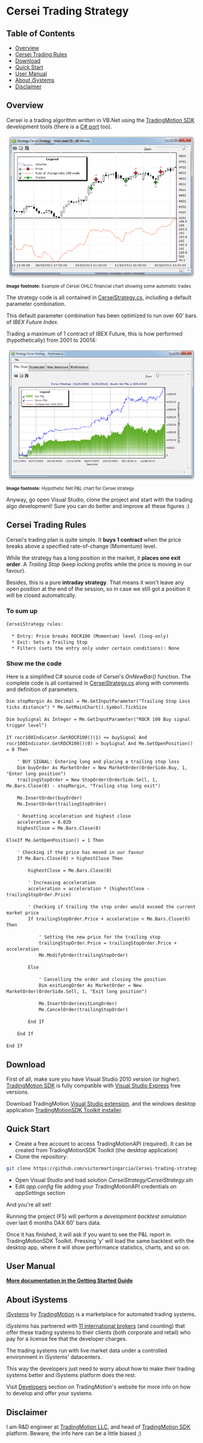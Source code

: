 Cersei Trading Strategy
============================================

Table of Contents
----

* [Overview](#overview)
* [Cersei Trading Rules](#Cersei-trading-rules)
* [Download](#download)
* [Quick Start](#quick-start)
* [User Manual](#user-manual)
* [About iSystems](#about-isystems)
* [Disclaimer](#disclaimer)

Overview
----

Cersei is a trading algorithm written in VB.Net using the [TradingMotion SDK] development tools (there is a [C# port] too).

![OHLC example chart](markdown_files/OHLC.png)
<sub>__Image footnote:__ Example of Cersei OHLC financial chart showing some automatic trades</sub>

The strategy code is all contained in [CerseiStrategy.cs], including a default parameter combination.

This default parameter combination has been optimized to run over 60' bars of _IBEX Future Index_.

Trading a maximum of 1 contract of IBEX Future, this is how performed (hypothetically) from 2001 to 20014:

![Net P&L chart](markdown_files/PL.png)
<sub>__Image footnote:__ Hypothetic Net P&L chart for Cersei strategy</sub>

Anyway, go open Visual Studio, clone the project and start with the trading algo development! Sure you can do better and improve all these figures :)

Cersei Trading Rules
----

Cersei's trading plan is quite simple. It __buys 1 contract__ when the price breaks above a specified rate-of-change (Momentum) level.

While the strategy has a long position in the market, it __places one exit order__. A _Trailing Stop_ (keep locking profits while the price is moving in our favour).

Besides, this is a pure __intraday strategy__. That means it won't leave any open position at the end of the session, so in case we still got a position it will be closed automatically.

### To sum up ###
```
CerseiStrategy rules:

  * Entry: Price breaks ROCR100 (Momentum) level (long-only)
  * Exit: Sets a Trailing Stop
  * Filters (sets the entry only under certain conditions): None
```

### Show me the code ###

Here is a simplified C# source code of Cersei's _OnNewBar()_ function. The complete code is all contained in [CerseiStrategy.cs] along with comments and definition of parameters.

```VB.net
Dim stopMargin As Decimal = Me.GetInputParameter("Trailing Stop Loss ticks distance") * Me.GetMainChart().Symbol.TickSize

Dim buySignal As Integer = Me.GetInputParameter("ROCR 100 Buy signal trigger level")

If rocr100Indicator.GetROCR100()(1) <= buySignal And rocr100Indicator.GetROCR100()(0) > buySignal And Me.GetOpenPosition() = 0 Then

    ' BUY SIGNAL: Entering long and placing a trailing stop loss
    Dim buyOrder As MarketOrder = New MarketOrder(OrderSide.Buy, 1, "Enter long position")
    trailingStopOrder = New StopOrder(OrderSide.Sell, 1, Me.Bars.Close(0) - stopMargin, "Trailing stop long exit")

    Me.InsertOrder(buyOrder)
    Me.InsertOrder(trailingStopOrder)

    ' Resetting acceleration and highest close
    acceleration = 0.02D
    highestClose = Me.Bars.Close(0)

ElseIf Me.GetOpenPosition() = 1 Then

    ' Checking if the price has moved in our favour
    If Me.Bars.Close(0) > highestClose Then

        highestClose = Me.Bars.Close(0)

        ' Increasing acceleration
        acceleration = acceleration * (highestClose - trailingStopOrder.Price)

        ' Checking if trailing the stop order would exceed the current market price
        If trailingStopOrder.Price + acceleration < Me.Bars.Close(0) Then

            ' Setting the new price for the trailing stop
            trailingStopOrder.Price = trailingStopOrder.Price + acceleration
            Me.ModifyOrder(trailingStopOrder)

        Else

            ' Cancelling the order and closing the position
            Dim exitLongOrder As MarketOrder = New MarketOrder(OrderSide.Sell, 1, "Exit long position")

            Me.InsertOrder(exitLongOrder)
            Me.CancelOrder(trailingStopOrder)

        End If

    End If

End If
```

Download
----

First of all, make sure you have Visual Studio 2010 version (or higher). [TradingMotion SDK] is fully compatible with [Visual Studio Express] free versions.

Download TradingMotion [Visual Studio extension], and the windows desktop application [TradingMotionSDK Toolkit installer].


Quick Start
----

* Create a free account to access TradingMotionAPI (required). It can be created from TradingMotionSDK Toolkit (the desktop application)
* Clone the repository:
```sh
git clone https://github.com/victormartingarcia/Cersei-trading-strategy-csharp
```
* Open Visual Studio and load solution _CerseiStrategy/CerseiStrategy.sln_
* Edit _app.config_ file adding your TradingMotionAPI credentials on _appSettings_ section

And you're all set!

Running the project (F5) will perform a _development backtest simulation_ over last 6 months DAX 60' bars data.

Once it has finished, it will ask if you want to see the P&L report in TradingMotionSDK Toolkit. Pressing 'y' will load the same backtest with the desktop app, where it will show performance statistics, charts, and so on.

User Manual
----

__[More documentation in the Getting Started Guide]__

About iSystems
----

[iSystems] by [TradingMotion] is a marketplace for automated trading systems.

_iSystems_ has partnered with [11 international brokers](http://www.tradingmotion.com/Brokers) (and counting) that offer these trading systems to their clients (both corporate and retail) who pay for a license fee that the developer charges.

The trading systems run with live market data under a controlled environment in iSystems' datacenters.

This way the developers just need to worry about how to make their trading systems better and iSystems platform does the rest.

Visit [Developers] section on TradingMotion's website for more info on how to develop and offer your systems.

Disclaimer
----

I am R&D engineer at [TradingMotion LLC], and head of [TradingMotion SDK] platform. Beware, the info here can be a little biased ;)

  [C# port]: https://github.com/victormartingarcia/Cersei-trading-strategy-csharp
  [TradingMotion SDK]: http://sdk.tradingmotion.com
  [CerseiStrategy.cs]: CerseiStrategy/CerseiStrategy.cs
  [iSystems platform]: https://www.isystems.com
  [iSystems.com]: https://www.isystems.com
  [iSystems]: https://www.isystems.com
  [TradingMotion LLC]: http://www.tradingmotion.com
  [TradingMotion]: http://www.tradingmotion.com
  [Developers]: http://www.tradingmotion.com/Strategies/Developers
  [Visual Studio Express]: http://www.visualstudio.com/en-us/downloads#d-2010-express
  [TradingMotion SDK website]: http://sdk.tradingmotion.com
  [TradingMotionSDK Toolkit installer]: http://sdk.tradingmotion.com/files/TradingMotionSDKInstaller.msi
  [Visual Studio extension]: http://sdk.tradingmotion.com/files/TradingMotionSDK_VisualStudio.vsix
  [More documentation in the Getting Started Guide]: http://sdk.tradingmotion.com/GettingStarted
